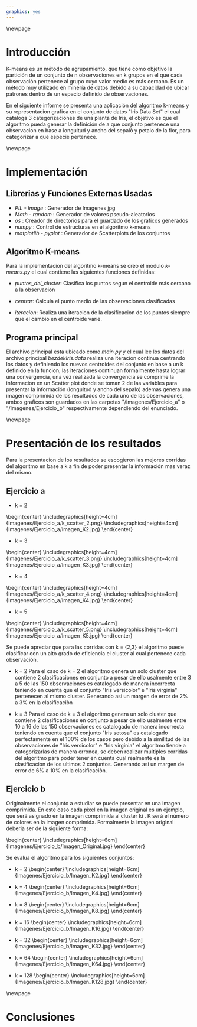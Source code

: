 ```yaml
---
graphics: yes
---
```


\newpage

# Introducción

K-means es un método de agrupamiento, que tiene como objetivo la
partición de un conjunto de n observaciones en k grupos en el que cada
observación pertenece al grupo cuyo valor medio es más cercano. Es un
método muy utilizado en minería de datos debido a su capacidad de
ubicar patrones dentro de un espacio definido de observaciones.

En el siguiente informe se presenta una aplicación del algoritmo
k-means y su representacion grafica en el conjunto de datos "Iris Data
Set" el cual cataloga 3 categorizaciones de una planta de Iris, el
objetivo es que el algoritmo pueda generar la definición de a que
conjunto pertenece una observacion en base a longuitud y ancho del
sepalò y petalo de la flor, para categorizar a que especie pertenece.

\newpage

# Implementación

## Librerias y Funciones Externas Usadas

* *PIL - Image* : Generador de Imagenes jpg
* *Math - random* : Generador de valores pseudo-aleatorios
* *os* : Creador de directorios para el guardado de los graficos generados
* *numpy* : Control de estructuras en el algoritmo k-means
* *matplotlib - pyplot* : Generador de Scatterplots de los conjuntos

## Algoritmo K-means

Para la implementacion del algoritmo k-means se creo el modulo
*k-means.py* el cual contiene las siguientes funciones definidas:
* *puntos_del_cluster*: Clasifica los puntos segun el centroide más
cercano a la observacion

* *centrar*: Calcula el punto medio de las observaciones clasificadas

* *iteracion*: Realiza una iteracion de la clasificacion de los puntos
siempre que el cambio en el centroide varie.

## Programa principal

El archivo principal esta ubicado como *main.py* y el cual lee los
datos del archivo principal *bezdekIris.data* realiza una iteracion
continua centrando los datos y definiendo los nuevos centroides del
conjunto en base a un k definido en la funcion, las iteraciones
continuan formalmente hasta lograr una convergencia, una vez realizada
la convergencia se comprime la informacion en un Scatter plot donde se
toman 2 de las variables para presentar la información (longuitud y
ancho del sepalo) ademas genera una imagen comprimida de los
resultados de cada uno de las observaciones, ambos graficos son
guardados en las carpetas "/Imagenes/Ejercicio_a" o "/Imagenes/Ejercicio_b"
respectivamente dependiendo del enunciado.

\newpage

# Presentación de los resultados

Para la presentacion de los resultados se escogieron las mejores
corridas del algoritmo en base a k a fin de poder presentar la
información mas veraz del mismo.

## Ejercicio a

* k = 2

\begin{center}
\includegraphics[height=4cm]{Imagenes/Ejercicio_a/k_scatter_2.png}
\includegraphics[height=4cm]{Imagenes/Ejercicio_a/Imagen_K2.jpg}
\end{center}

* k = 3

\begin{center}
\includegraphics[height=4cm]{Imagenes/Ejercicio_a/k_scatter_3.png}
\includegraphics[height=4cm]{Imagenes/Ejercicio_a/Imagen_K3.jpg}
\end{center}

* k = 4

\begin{center}
\includegraphics[height=4cm]{Imagenes/Ejercicio_a/k_scatter_4.png}
\includegraphics[height=4cm]{Imagenes/Ejercicio_a/Imagen_K4.jpg}
\end{center}

* k = 5

\begin{center}
\includegraphics[height=4cm]{Imagenes/Ejercicio_a/k_scatter_5.png}
\includegraphics[height=4cm]{Imagenes/Ejercicio_a/Imagen_K5.jpg}
\end{center}

Se puede apreciar que para las corridas con k = {2,3} el algoritmo
puede clasificar con un alto grado de eficiencia el cluster al cual
pertenece cada observación.

* k = 2
Para el caso de k = 2 el algoritmo genera un solo cluster que contiene
2 clasificaciones en conjunto a pesar de ello usalmente entre 3 a 5 de
las 150 observaciones es catalogado de manera incorrecta teniendo en
cuenta que el conjunto "Iris versicolor" e "Iris virginia" pertenecen
al mismo cluster. Generando asi un margen de error de 2% a 3% en la
clasificaciòn

* k = 3
Para el caso de k = 3 el algoritmo genera un solo cluster que contiene
2 clasificaciones en conjunto a pesar de ello usalmente entre 10 a 16
de las 150 observaciones es catalogado de manera incorrecta teniendo
en cuenta que el conjunto "Iris setosa" es catalogado perfectamente en
el 100% de los casos pero debido a la similitud de las observaciones
de "Iris versicolor" e "Iris virginia" el algoritmo tiende a
categorizarlas de manera erronea, se deben realizar multiples corridas
del algoritmo para poder tener en cuenta cual realmente es la
clasificacion de los ultimos 2 conjuntos. Generando asi un margen de
error de 6% a 10% en la clasificaciòn.

## Ejercicio b

Originalmente el conjunto a estudiar se puede presentar en una imagen
comprimida. En este caso cada pixel en la imagen
original es un ejemplo, que será asignado en la imagen comprimida al
cluster ki . K será el número de
colores en la imagen comprimida. Formalmente la imagen original
deberia ser de la siguiente forma:

\begin{center}
\includegraphics[height=6cm]{Imagenes/Ejercicio_b/Imagen_Original.jpg}
\end{center}

Se evalua el algoritmo para los siguientes conjuntos:

* k = 2
\begin{center}
\includegraphics[height=6cm]{Imagenes/Ejercicio_b/Imagen_K2.jpg}
\end{center}

* k = 4
\begin{center}
\includegraphics[height=6cm]{Imagenes/Ejercicio_b/Imagen_K4.jpg}
\end{center}

* k = 8
\begin{center}
\includegraphics[height=6cm]{Imagenes/Ejercicio_b/Imagen_K8.jpg}
\end{center}

* k = 16
\begin{center}
\includegraphics[height=6cm]{Imagenes/Ejercicio_b/Imagen_K16.jpg}
\end{center}

* k = 32
\begin{center}
\includegraphics[height=6cm]{Imagenes/Ejercicio_b/Imagen_K32.jpg}
\end{center}

* k = 64
\begin{center}
\includegraphics[height=6cm]{Imagenes/Ejercicio_b/Imagen_K64.jpg}
\end{center}

* k = 128
\begin{center}
\includegraphics[height=6cm]{Imagenes/Ejercicio_b/Imagen_K128.jpg}
\end{center}

\newpage

# Conclusiones

